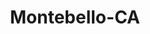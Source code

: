 ---
title: Montebello-CA
slug: montebello-ca
f_state:
- cms/state/california.md
f_locations:
- cms/payday-loan/a-c-e-americas-cash-express-306.md
- cms/payday-loan/a1-check-cashing-630.md
- cms/payday-loan/advance-america-1257.md
- cms/payday-loan/califorina-budget-finance-5713.md
- cms/payday-loan/califorina-budget-finance-5751.md
- cms/payday-loan/cals-check-cashing-service-5975.md
- cms/payday-loan/cals-check-cashing-service-5976.md
- cms/payday-loan/cals-check-cashing-service-5977.md
- cms/payday-loan/money-n-more-21597.md
- cms/payday-loan/montebello-check-cashing-22029.md
- cms/payday-loan/nix-check-cashing-23015.md
- cms/payday-loan/pay-it-back-check-cashing-23583.md
- cms/payday-loan/ria-envia-26002.md
- cms/payday-loan/speed-check-cashing-26635.md
updated-on: '2024-05-30T13:41:28.615Z'
created-on: '2024-05-30T13:41:28.615Z'
published-on: '2024-05-30T13:54:32.469Z'
f_city: Montebello
layout: '[city].html'
tags: city
---